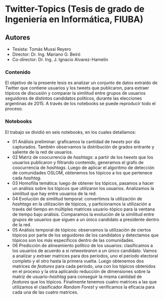 # Twitter-Topics (Tesis de grado de Ingeniería en Informática, FIUBA)
## Autores
- Tesista: Tomás Mussi Reyero
- Director: Dr. Ing. Mariano G. Beiró
- Co-director: Dr. Ing. J. Ignacio Alvarez-Hamelin

### Contenido

El objetivo de la presente tesis es analizar un conjunto de datos extraido de Twitter que contiene usuarios y los tweets que publicaron, para extraer tópicos de discusión y comparar la similitud entre grupos de usuarios seguidores de distintos candidatos políticos, durante las elecciones argentinas de 2015.
A través de los notebooks se puede reproducir todo el proceso.

### Notebooks
El trabajo se dividió en seis notebooks, en los cuales detallamos:
- 01 Análisis preliminar: graficamos la cantidad de *tweets* por día capturados.
También observamos la distribución de grados entrante y saliente de la red de usuarios.
- 02 Matriz de coocurrencia de *hashtags*: a partir de los *tweets* que los usuarios publicaron y filtrando contenido, generamos el grafo de coocurrencia de *hashtags*. Luego de aplicar el algoritmo de detección de comunidades OSLOM, obtenemos los tópicos a los que pertenece cada *hashtag*.
- 03 Homofilia temática: luego de obtener los tópicos, pasamos a hacer un análisis sobre los tópicos que utilizaron los usuarios. Analizamos la similitud que hay entre usuarios de la red.
- 04 Evolución de similitud temporal: convertimos la utilización de *hashtags* en la utilización de tópicos, y particionamos la utilización a través del tiempo en múltiples matrices usuario-tópico para la ventana de tiempo bajo análisis. Comparamos la evolución de la similitud entre grupos de usuarios que siguen a un único candidato a presidente dentro de la red.
- 05 Análisis temporal de tópicos: observamos la utilización de ciertos tópicos por parte de los seguidores de los candidatos y detectamos que tópicos son los más específicos dentro de las comunidades.
- 06 Predicción de alineamiento político de los usuarios: clasificamos a los usuarios de acuerdo a si *retweetearon* a un único candidato. Vamos a analizar y extraer matrices para dos períodos, uno el período electoral completo y el otro hasta la primera vuelta. Luego obtenemos dos matrices de *features* para cada período, una con los tópicos obtenidos en el proceso y la otra aplicando reducción de dimensiones sobre la matriz de usuario-*hashtag* para conseguir la misma cantidad de *features* que los tópicos. Finalmente tenemos cuatro matrices a las que utilizamos el clasificador *Random Forest* y verificamos la eficacia para cada una de las cuatro matrices.

